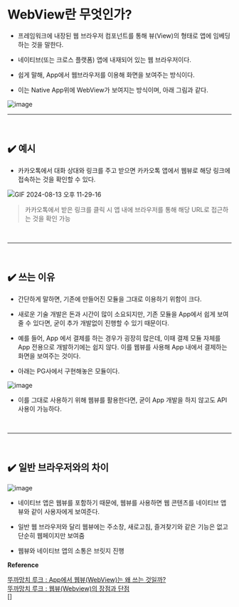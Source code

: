 # WebView란 무엇인가?
- 프레임워크에 내장된 웹 브라우저 컴포넌트를 통해 뷰(View)의 형태로 앱에 임베딩하는 것을 말한다.

- 네이티브(또는 크로스 플랫폼) 앱에 내재되어 있는 웹 브라우저이다.

- 쉽게 말해, App에서 웹브라우저를 이용해 화면을 보여주는 방식이다.

- 이는 Native App위에 WebView가 보여지는 방식이며, 아래 그림과 같다.

![image](https://github.com/user-attachments/assets/260f7372-c6d9-4532-a0ad-0f2e26dc83c5)
<br>
<hr>
<br>

## ✔️ 예시
- 카카오톡에서 대화 상대와 링크를 주고 받으면 카카오톡 앱에서 웹뷰로 해당 링크에 접속하는 것을 확인할 수 있다.

![GIF 2024-08-13 오후 11-29-16](https://github.com/user-attachments/assets/d98014de-b484-4d20-9276-b1f81dcf8f62)
> 카카오톡에서 받은 링크를 클릭 시 앱 내에 브라우저를 통해 해당 URL로 접근하는 것을 확인 가능
<br>
<hr>
<br>

## ✔️ 쓰는 이유
- 간단하게 말하면, 기존에 만들어진 모듈을 그대로 이용하기 위함이 크다.

- 새로운 기술 개발은 돈과 시간이 많이 소요되지만, 기존 모듈을 App에서 쉽게 보여줄 수 있다면, 굳이 추가 개발없이
진행할 수 있기 때문이다.

- 예를 들어, App 에서 결제를 하는 경우가 굉장히 많은데, 이때 결제 모듈 자체를 App 전용으로 개발하기에는 쉽지 않다.
이를 웹뷰를 사용해 App 내에서 결제하는 화면을 보여주는 것이다.

- 아래는 PG사에서 구현해놓은 모듈이다.

![image](https://github.com/user-attachments/assets/8864d6cf-ace8-4fc9-9674-13d4794513c6)
<br>

- 이를 그대로 사용하기 위해 웹뷰를 활용한다면, 굳이 App 개발을 하지 않고도 API 사용이 가능하다.
<br>
<hr>
<br>

## ✔️ 일반 브라우저와의 차이
![image](https://github.com/user-attachments/assets/97da5f30-792c-4624-97c1-56d9bbfe3256)
<br>

- 네이티브 앱은 웹뷰를 포함하기 때문에, 웹뷰를 사용하면 웹 콘텐츠를 네이티브 앱 뷰와 같이 사용자에게 보여준다.

- 일반 웹 브라우저와 달리 웹뷰에는 주소창, 새로고침, 즐겨찾기와 같은 기능은 없고 단순히 웹페이지만 보여줌

- 웹뷰와 네이티브 앱의 소통은 브릿지 진행


**Reference**<br>

[뚜까망치 루크 : App에서 웹뷰(WebView)는 왜 쓰는 것일까?](https://hammerbrother.tistory.com/entry/App%EC%97%90%EC%84%9C-%EC%9B%B9%EB%B7%B0WebView%EB%8A%94-%EC%99%9C-%EC%93%B0%EB%8A%94-%EA%B2%83%EC%9D%BC%EA%B9%8C-%EC%9B%B9%EB%B7%B0%EC%9D%98-%EC%9E%A5%EC%A0%90%EA%B3%BC-%EB%8B%A8%EC%A0%90-%EC%9B%B9%EB%B7%B0%EB%9E%80)<br>
[뚜까망치 루크 : 웹뷰(Webview)의 장점과 단점](https://hammerbrother.tistory.com/entry/App%EC%97%90%EC%84%9C-%EC%9B%B9%EB%B7%B0Webview%EC%9D%98-%EC%9E%A5%EC%A0%90%EA%B3%BC-%EB%8B%A8%EC%A0%90%EC%9D%80-%EC%9B%B9%EB%B7%B0-%EB%8B%A8%EC%A0%90-%EC%9B%B9%EB%B7%B0-%EC%9E%A5%EC%A0%90-%EC%9B%B9%EB%B7%B0%EB%A5%BC-%EC%93%B0%EB%8A%94-%EC%9D%B4%EC%9C%A0-%EB%AC%B4%EC%8B%A0%EC%82%AC-App%EC%9D%84-%ED%86%B5%ED%95%9C-%EC%9B%B9%EB%B7%B0%EC%9D%98-%EC%9E%A5%EC%A0%90%EA%B3%BC-%EB%8B%A8%EC%A0%90-%ED%8C%8C%EC%95%85)<br>
[]



